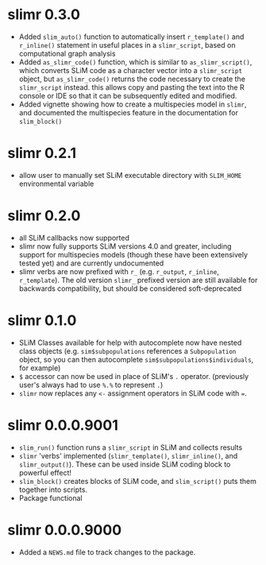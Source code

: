 # slimr 0.3.0

* Added `slim_auto()` function to automatically insert `r_template()` and `r_inline()` statement in useful places in a `slimr_script`, based on computational graph analysis
* Added `as_slimr_code()` function, which is similar to `as_slimr_script()`, which converts SLiM code as a character vector into a `slimr_script` object, but `as_slimr_code()` returns the code necessary to create the `slimr_script` instead. this allows copy and pasting the text into the R console or IDE so that it can be subsequently edited and modified.
* Added vignette showing how to create a multispecies model in `slimr`, and documented the multispecies feature in the documentation for `slim_block()`

# slimr 0.2.1

* allow user to manually set SLiM executable directory with `SLIM_HOME` environmental variable

# slimr 0.2.0

* all SLiM callbacks now supported
* slimr now fully supports SLiM versions 4.0 and greater, including support for 
multispecies models (though these have been extensively tested yet) and are currently undocumented
* slimr verbs are now prefixed with `r_` (e.g. `r_output`, `r_inline`, `r_template`). 
The old version `slimr_` prefixed version are still available for backwards 
compatibility, but should be considered soft-deprecated

# slimr 0.1.0

* SLiM Classes available for help with autocomplete now have nested class objects 
(e.g. `sim$subpopulations` references a `Subpopulation` object, so you can then 
autocomplete `sim$subpopulations$individuals`, for example)
* `$` accessor can now be used in place of SLiM's `.` operator. (previously
user's always had to use `%.%` to represent `.`)
* `slimr` now replaces any `<-` assignment operators in SLiM code with `=`.

# slimr 0.0.0.9001

* `slim_run()` function runs a `slimr_script` in SLiM and collects results
* `slimr` 'verbs' implemented (`slimr_template()`, `slimr_inline()`, and 
`slimr_output()`). These can be used inside SLiM coding block to powerful effect!
* `slim_block()` creates blocks of SLiM code, and `slim_script()` puts them 
together into scripts.
* Package functional


# slimr 0.0.0.9000

* Added a `NEWS.md` file to track changes to the package.
